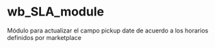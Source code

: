 # wb_SLA_module
Módulo para actualizar el campo pickup date de acuerdo a los horarios definidos por marketplace
